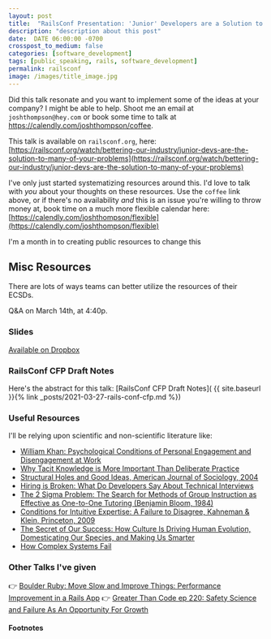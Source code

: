 ```yaml
---
layout: post
title:  "RailsConf Presentation: 'Junior' Developers are a Solution to Many of your Problems"
description: "description about this post"
date:  DATE 06:00:00 -0700
crosspost_to_medium: false
categories: [software_development]
tags: [public_speaking, rails, software_development]
permalink: railsconf
image: /images/title_image.jpg
---
```


Did this talk resonate and you want to implement some of the ideas at your company? I might be able to help. Shoot me an email at `joshthompson@hey.com` or book some time to talk at https://calendly.com/joshthompson/coffee.

This talk is available on `railsconf.org`, here: [https://railsconf.org/watch/bettering-our-industry/junior-devs-are-the-solution-to-many-of-your-problems](https://railsconf.org/watch/bettering-our-industry/junior-devs-are-the-solution-to-many-of-your-problems)

I've only just started systematizing resources around this. I'd love to talk with _you_ about your thoughts on these resources. Use the `coffee` link above, or if there's no availability _and_ this is an issue you're willing to throw money at, book time on a much more flexible calendar here: [https://calendly.com/joshthompson/flexible](https://calendly.com/joshthompson/flexible)

I'm a month in to creating public resources to change this 

## Misc Resources

There are lots of ways teams can better utilize the resources of their ECSDs. 

Q&A on March 14th, at 4:40p.

### Slides

[Available on Dropbox](https://www.dropbox.com/s/d98chrnpm8gn4uq/Junior%20Developers%20are%20the%20Solution%20to%20Many%20of%20Your%20Problems.key?dl=0)

### RailsConf CFP Draft Notes

Here's the abstract for this talk: [RailsConf CFP Draft Notes]( {{ site.baseurl }}{% link _posts/2021-03-27-rails-conf-cfp.md %})



### Useful Resources

I'll be relying upon scientific and non-scientific literature like:

- [William Khan: Psychological Conditions of Personal Engagement and Disengagement at Work](https://www.semanticscholar.org/paper/Psychological-Conditions-of-Personal-Engagement-and-Kahn/cbb3887590de9e5dc702b5d2655fbe804669fea0)
- [Why Tacit Knowledge is More Important Than Deliberate Practice](https://commoncog.com/blog/tacit-knowledge-is-a-real-thing/)
- [Structural Holes and Good Ideas, American Journal of Sociology, 2004](https://www.journals.uchicago.edu/doi/abs/10.1086/421787)
- [Hiring is Broken: What Do Developers Say About Technical Interviews](https://www.researchgate.net/publication/334448588_Hiring_is_Broken_What_Do_Developers_Say_About_Technical_Interviews)
- [The 2 Sigma Problem: The Search for Methods of Group Instruction as Effective as One-to-One Tutoring (Benjamin Bloom, 1984)](http://web.mit.edu/5.95/readings/bloom-two-sigma.pdf)
- [Conditions for Intuitive Expertise: A Failure to Disagree, Kahneman & Klein, Princeton, 2009](https://pubmed.ncbi.nlm.nih.gov/19739881/)
- [The Secret of Our Success: How Culture Is Driving Human Evolution, Domesticating Our Species, and Making Us Smarter](https://www.amazon.com/Secret-Our-Success-Evolution-Domesticating/dp/0691166854)
- [How Complex Systems Fail](https://how.complexsystems.fail/)

### Other Talks I've given

👉 [Boulder Ruby: Move Slow and Improve Things: Performance Improvement in a Rails App](https://josh.works/boulder_ruby_group)
👉 [Greater Than Code ep 220: Safety Science and Failure As An Opportunity For Growth](https://www.greaterthancode.com/safety-science-and-failure-as-an-opportunity)


#### Footnotes 

